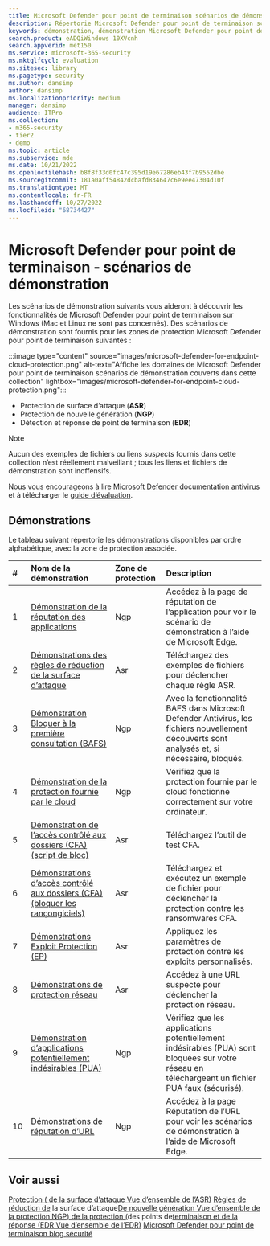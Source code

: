 ```yaml
---
title: Microsoft Defender pour point de terminaison scénarios de démonstration
description: Répertorie Microsoft Defender pour point de terminaison scénarios de démonstration que vous pouvez exécuter.
keywords: démonstration, démonstration Microsoft Defender pour point de terminaison, démonstration anti-programme malveillant, protection fournie par le cloud, BAFS (Bloquer à la première consultation), applications potentiellement indésirables (PUA), VDI Microsoft Security Intelligence, sécurité VDI, démonstration des règles de réduction de la surface d’attaque (ASR), démonstration de l’accès contrôlé aux dossiers, Exploit Protection, Protection réseau, Microsoft Defender SmartScreen, Edge SmartScreen,
search.product: eADQiWindows 10XVcnh
search.appverid: met150
ms.service: microsoft-365-security
ms.mktglfcycl: evaluation
ms.sitesec: library
ms.pagetype: security
ms.author: dansimp
author: dansimp
ms.localizationpriority: medium
manager: dansimp
audience: ITPro
ms.collection:
- m365-security
- tier2
- demo
ms.topic: article
ms.subservice: mde
ms.date: 10/21/2022
ms.openlocfilehash: b8f8f33d0fc47c395d19e67286eb43f7b9552dbe
ms.sourcegitcommit: 181a0aff54842dcbafd834647c6e9ee47304d10f
ms.translationtype: MT
ms.contentlocale: fr-FR
ms.lasthandoff: 10/27/2022
ms.locfileid: "68734427"
---
```

# <a name="microsoft-defender-for-endpoint---demonstration-scenarios"></a>Microsoft Defender pour point de terminaison - scénarios de démonstration

Les scénarios de démonstration suivants vous aideront à découvrir les fonctionnalités de Microsoft Defender pour point de terminaison sur Windows (Mac et Linux ne sont pas concernés). Des scénarios de démonstration sont fournis pour les zones de protection Microsoft Defender pour point de terminaison suivantes :

:::image type="content" source="images/microsoft-defender-for-endpoint-cloud-protection.png" alt-text="Affiche les domaines de Microsoft Defender pour point de terminaison scénarios de démonstration couverts dans cette collection" lightbox="images/microsoft-defender-for-endpoint-cloud-protection.png":::

- Protection de surface d’attaque (**ASR**)
- Protection de nouvelle génération (**NGP**)
- Détection et réponse de point de terminaison (**EDR**)

> [!NOTE]
> Aucun des exemples de fichiers ou liens _suspects_ fournis dans cette collection n’est réellement malveillant ; tous les liens et fichiers de démonstration sont inoffensifs.
>
> Nous vous encourageons à lire [Microsoft Defender documentation antivirus](next-generation-protection.md) et à télécharger le [guide d’évaluation](evaluate-microsoft-defender-antivirus.md).

## <a name="demonstrations"></a>Démonstrations

Le tableau suivant répertorie les démonstrations disponibles par ordre alphabétique, avec la zone de protection associée.

| # | Nom de la démonstration | Zone de protection | Description |
|:--|:---|:---|:---|
| 1 | [Démonstration de la réputation des applications](defender-endpoint-demonstration-app-reputation.md) | Ngp | Accédez à la page de réputation de l’application pour voir le scénario de démonstration à l’aide de Microsoft Edge. |
| 2 | [Démonstrations des règles de réduction de la surface d’attaque](defender-endpoint-demonstration-attack-surface-reduction-rules.md) | Asr | Téléchargez des exemples de fichiers pour déclencher chaque règle ASR. |
| 3 | [Démonstration Bloquer à la première consultation (BAFS)](defender-endpoint-demonstration-block-at-first-sight-bafs.md) | Ngp | Avec la fonctionnalité BAFS dans Microsoft Defender Antivirus, les fichiers nouvellement découverts sont analysés et, si nécessaire, bloqués. |
| 4 | [Démonstration de la protection fournie par le cloud](defender-endpoint-demonstration-cloud-delivered-protection.md) | Ngp |  Vérifiez que la protection fournie par le cloud fonctionne correctement sur votre ordinateur. |
| 5 | [Démonstration de l’accès contrôlé aux dossiers (CFA) (script de bloc)](defender-endpoint-demonstration-controlled-folder-access-test-tool.md) | Asr | Téléchargez l’outil de test CFA. |
| 6 | [Démonstrations d’accès contrôlé aux dossiers (CFA) (bloquer les rançongiciels)](defender-endpoint-demonstration-controlled-folder-access.md) | Asr | Téléchargez et exécutez un exemple de fichier pour déclencher la protection contre les ransomwares CFA. |
| 7  | [Démonstrations Exploit Protection (EP)](defender-endpoint-demonstration-exploit-protection.md) | Asr | Appliquez les paramètres de protection contre les exploits personnalisés. |
| 8  | [Démonstrations de protection réseau](defender-endpoint-demonstration-network-protection.md) | Asr | Accédez à une URL suspecte pour déclencher la protection réseau. |
| 9  | [Démonstration d’applications potentiellement indésirables (PUA)](defender-endpoint-demonstration-potentially-unwanted-applications.md) | Ngp | Vérifiez que les applications potentiellement indésirables (PUA) sont bloquées sur votre réseau en téléchargeant un fichier PUA faux (sécurisé). |
| 10 | [Démonstrations de réputation d’URL](defender-endpoint-demonstration-smartscreen-url-reputation.md) | Ngp | Accédez à la page Réputation de l’URL pour voir les scénarios de démonstration à l’aide de Microsoft Edge. |

## <a name="see-also"></a>Voir aussi

[Protection \( de la surface d’attaque Vue d’ensemble de l’ASR\)](overview-attack-surface-reduction.md) [Règles de réduction de](attack-surface-reduction-rules-deployment-test.md)
 la surface d’attaque[De nouvelle génération Vue d’ensemble de la protection NGP\) de la protection \(](next-generation-protection.md)des points de[terminaison et de la réponse \(EDR Vue d’ensemble de l’EDR\)](overview-endpoint-detection-response.md) [Microsoft Defender pour point de terminaison blog sécurité](https://www.microsoft.com/security/blog/microsoft-defender-for-endpoint/)



